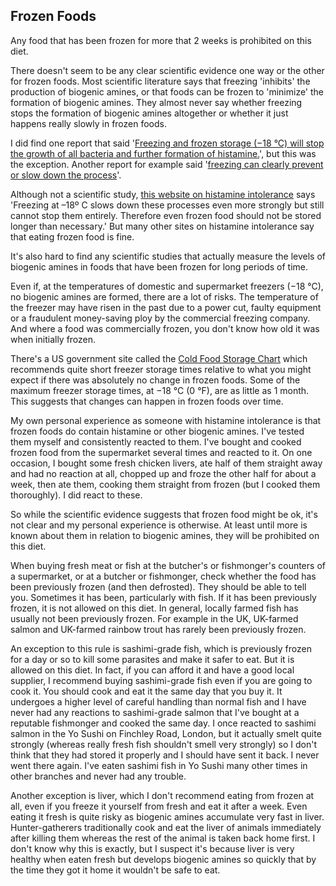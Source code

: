<!-- no longer used -->
<a name="frozen"></a>
## Frozen Foods

Any food that has been frozen for more that 2 weeks is prohibited on this diet.

There doesn't seem to be any clear scientific evidence one way or the other for frozen foods. Most scientific literature says that freezing 'inhibits' the production of biogenic amines, or that foods can be frozen to 'minimize' the formation of biogenic amines. They almost never say whether freezing stops the formation of biogenic amines altogether or whether it just happens really slowly in frozen foods.  

I did find one report that said '[Freezing and frozen storage (−18 °C) will stop the growth of all bacteria and further formation of histamine.](https://www.ncbi.nlm.nih.gov/pmc/articles/PMC4921096/)', but this was the exception. Another report for example said '[freezing can clearly prevent or slow down the process](https://www.ncbi.nlm.nih.gov/pubmed/16260192)'. 

Although not a scientific study, [this website on histamine intolerance](https://www.histaminintoleranz.ch/en/therapy_cookingadvice.html) says 'Freezing at –18º C slows down these processes even more strongly but still cannot stop them entirely. Therefore even frozen food should not be stored longer than necessary.' But many other sites on histamine intolerance say that eating frozen food is fine.

It's also hard to find any scientific studies that actually measure the levels of biogenic amines in foods that have been frozen for long periods of time. 

Even if, at the temperatures of domestic and supermarket freezers (−18 °C), no biogenic amines are formed, there are a lot of risks. The temperature of the freezer may have risen in the past due to a power cut, faulty equipment or a fraudulent money-saving ploy by the commercial freezing company. And where a food was commercially frozen, you don't know how old it was when initially frozen.

There's a US government site called the [Cold Food Storage Chart](https://www.foodsafety.gov/food-safety-charts/cold-food-storage-charts) which recommends quite short freezer storage times relative to what you might expect if there was absolutely no change in frozen foods. Some of the maximum freezer storage times, at −18 °C (0 °F), are as little as 1 month. This suggests that changes can happen in frozen foods over time.

My own personal experience as someone with histamine intolerance is that frozen foods do contain histamine or other biogenic amines. I've tested them myself and consistently reacted to them. I've bought and cooked frozen food from the supermarket several times and reacted to it. On one occasion, I bought some fresh chicken livers, ate half of them straight away and had no reaction at all, chopped up and froze the other half for about a week, then ate them, cooking them straight from frozen (but I cooked them thoroughly). I did react to these.  

So while the scientific evidence suggests that frozen food might be ok, it's not clear and my personal experience is otherwise. At least until more is known about them in relation to biogenic amines, they will be prohibited on this diet.

When buying fresh meat or fish at the butcher's or fishmonger's counters of a supermarket, or at a butcher or fishmonger, check whether the food has been previously frozen (and then defrosted). They should be able to tell you. Sometimes it has been, particularly with fish. If it has been previously frozen, it is not allowed on this diet. In general, locally farmed fish has usually not been previously frozen. For example in the UK, UK-farmed salmon and UK-farmed rainbow trout has rarely been previously frozen. 

An exception to this rule is sashimi-grade fish, which is previously frozen for a day or so to kill some parasites and make it safer to eat. But it is allowed on this diet. In fact, if you can afford it and have a good local supplier, I recommend buying sashimi-grade fish even if you are going to cook it. You should cook and eat it the same day that you buy it. It undergoes a higher level of careful handling than normal fish and I have never had any reactions to sashimi-grade salmon that I've bought at a reputable fishmonger and cooked the same day. I once reacted to sashimi salmon in the Yo Sushi on Finchley Road, London, but it actually smelt quite strongly (whereas really fresh fish shouldn't smell very strongly) so I don't think that they had stored it properly and I should have sent it back. I never went there again. I've eaten sashimi fish in Yo Sushi many other times in other branches and never had any trouble.

Another exception is liver, which I don't recommend eating from frozen at all, even if you freeze it yourself from fresh and eat it after a week. Even eating it fresh is quite risky as biogenic amines accumulate very fast in liver. Hunter-gatherers traditionally cook and eat the liver of animals immediately after killing them whereas the rest of the animal is taken back home first. I don't know why this is exactly, but I suspect it's because liver is very healthy when eaten fresh but develops biogenic amines so quickly that by the time they got it home it wouldn't be safe to eat. 
